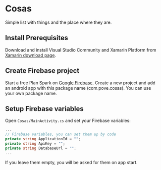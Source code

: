 # Cosas
Simple list with things and the place where they are.

## Install Prerequisites
Download and install Visual Studio Community and Xamarin Platform from [Xamarin download page](https://www.xamarin.com/download).

## Create Firebase project
Start a free Plan Spark on [Google Firebase](https://firebase.google.com). Create a new project and add an android app with this package name (com.pove.cosas). You can use your own package name.

## Setup Firebase variables
Open `Cosas/MainActivity.cs` and set your Firebase variables:

```c#
...
// Firebase variables, you can set them up by code
private string ApplicationId = "";
private string ApiKey = "";
private string DatabaseUrl = "";
...
```
If you leave them empty, you will be asked for them on app start.
